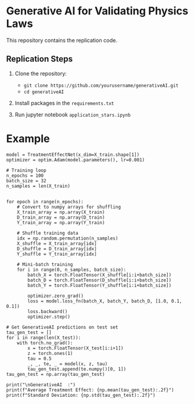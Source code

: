 # Generative AI for Validating Physics Laws

This repository contains the replication code.

## Replication Steps

1. Clone the repository:
   - `git clone https://github.com/yourusername/generativeAI.git`
   - `cd generativeAI`
  
 2. Install packages in the `requirements.txt`
 3. Run jupyter notebook `application_stars.ipynb`


# Example 


```
model = TreatmentEffectNet(x_dim=X_train.shape[1])
optimizer = optim.Adam(model.parameters(), lr=0.001)

# Training loop
n_epochs = 100
batch_size = 32
n_samples = len(X_train)


for epoch in range(n_epochs):
    # Convert to numpy arrays for shuffling
    X_train_array = np.array(X_train)
    D_train_array = np.array(D_train)
    Y_train_array = np.array(Y_train)
    
    # Shuffle training data
    idx = np.random.permutation(n_samples)
    X_shuffle = X_train_array[idx]
    D_shuffle = D_train_array[idx]
    Y_shuffle = Y_train_array[idx]
    
    # Mini-batch training
    for i in range(0, n_samples, batch_size):
        batch_X = torch.FloatTensor(X_shuffle[i:i+batch_size])
        batch_D = torch.FloatTensor(D_shuffle[i:i+batch_size])
        batch_Y = torch.FloatTensor(Y_shuffle[i:i+batch_size])
        
        optimizer.zero_grad()
        loss = model.loss_fn(batch_X, batch_Y, batch_D, [1.0, 0.1, 0.1])
        loss.backward()
        optimizer.step()

# Get GenerativeAI predictions on test set
tau_gen_test = []
for i in range(len(X_test)):
    with torch.no_grad():
        x = torch.FloatTensor(X_test[i:i+1])
        z = torch.ones(1)
        tau = 0.5
        _, _, te, _ = model(x, z, tau)
        tau_gen_test.append(te.numpy()[0, 1])
tau_gen_test = np.array(tau_gen_test)

print("\nGenerativeAI  :")
print(f"Average Treatment Effect: {np.mean(tau_gen_test):.2f}")
print(f"Standard Deviation: {np.std(tau_gen_test):.2f}")
```



